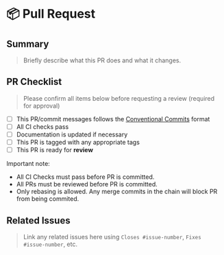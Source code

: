 # 📦 Pull Request

## Summary

> Briefly describe what this PR does and what it changes.

## PR Checklist

> Please confirm all items below before requesting a review (required for approval)

- [ ] This PR/commit messages follows the [Conventional Commits](https://www.conventionalcommits.org/en/v1.0.0/) format
- [ ] All CI checks pass
- [ ] Documentation is updated if necessary
- [ ] This PR is tagged with any appropriate tags
- [ ] This PR is ready for **review**  

Important note:

- All CI Checks must pass before PR is committed.
- All PRs must be reviewed before PR is committed.
- Only rebasing is allowed. Any merge commits in the chain will block PR from being commited.

## Related Issues

> Link any related issues here using `Closes #issue-number`, `Fixes #issue-number`, etc.
